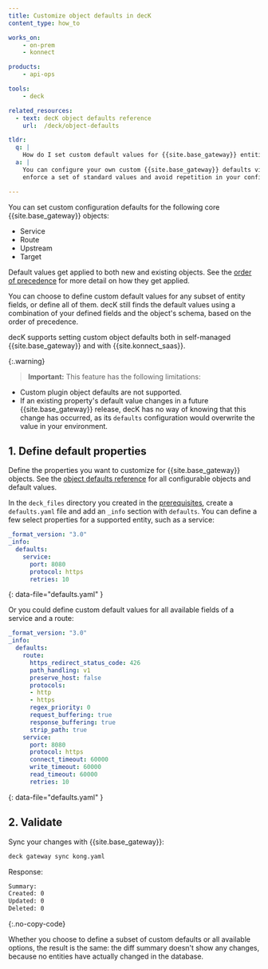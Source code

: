 ```yaml
---
title: Customize object defaults in decK
content_type: how_to

works_on:
    - on-prem
    - konnect

products:
    - api-ops

tools:
    - deck

related_resources:
  - text: decK object defaults reference
    url:  /deck/object-defaults

tldr:
  q: |
    How do I set custom default values for {{site.base_gateway}} entities?
  a: |
    You can configure your own custom {{site.base_gateway}} defaults via decK to
    enforce a set of standard values and avoid repetition in your configuration.

---
```


You can set custom configuration defaults for the following core
{{site.base_gateway}} objects:
- Service
- Route
- Upstream
- Target

Default values get applied to both new and existing objects. See the
[order of precedence](/deck/object-defaults/#value-order-of-precedence) for more detail on how they
get applied.

You can choose to define custom default values for any subset of entity fields,
or define all of them. decK still finds the default values using a
combination of your defined fields and the object's schema, based on the
order of precedence.

decK supports setting custom object defaults both in self-managed
{{site.base_gateway}} and with {{site.konnect_saas}}.

{:.warning}
> **Important:** This feature has the following limitations:
* Custom plugin object defaults are not supported.
* If an existing property's default value changes in a future {{site.base_gateway}} release,
decK has no way of knowing that this change has occurred, as its `defaults`
configuration would overwrite the value in your environment.

## 1. Define default properties

Define the properties you want to customize for {{site.base_gateway}} objects.
See the [object defaults reference](/deck/object-defaults) for all configurable objects and default values.

In the `deck_files` directory you created in the [prerequisites](#prerequisites), create a `defaults.yaml` file
and add an `_info` section with `defaults`. 
You can define a few select properties for a supported entity, such as a service:

```yaml
_format_version: "3.0"
_info:
  defaults:
    service:
      port: 8080
      protocol: https
      retries: 10
```
{: data-file="defaults.yaml" }

Or you could define custom default values for all available fields of a service and a route:

```yaml
_format_version: "3.0"
_info:
  defaults:
    route:
      https_redirect_status_code: 426
      path_handling: v1
      preserve_host: false
      protocols:
      - http
      - https
      regex_priority: 0
      request_buffering: true
      response_buffering: true
      strip_path: true
    service:
      port: 8080
      protocol: https
      connect_timeout: 60000
      write_timeout: 60000
      read_timeout: 60000
      retries: 10
```
{: data-file="defaults.yaml" }

## 2. Validate

Sync your changes with {{site.base_gateway}}:

```sh
deck gateway sync kong.yaml
```

Response:
```sh
Summary:
Created: 0
Updated: 0
Deleted: 0
```
{:.no-copy-code}

Whether you choose to define a subset of custom defaults or all available
options, the result is the same: the diff summary doesn't show any changes, 
because no entities have actually changed in the database.
